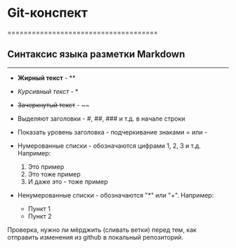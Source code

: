 # Git-конспект
=====================================
## Синтаксис языка разметки Markdown
-------------------------------------
* **Жирный текст** - **
* *Курсивный текст* - *
* ~~Зачеркнутый текст~~ - ~~
* Выделяют заголовки - #, ##, ### и т.д. в начале строки
* Показать уровень заголовка - подчеркивание знаками = или -
* Нумерованные списки - обозначаются цифрами 1, 2, 3 и т.д. Например:
  1. Это пример
  2. Это тоже пример
  3. И даже это - тоже пример
* Ненумерованные списки - обозначаются "*" или "+". Например:

   * Пункт 1
   + Пункт 2

Проверка, нужно ли мёрджить (сливать ветки) перед тем, как отправить изменения из github в локальный репозиторий.
